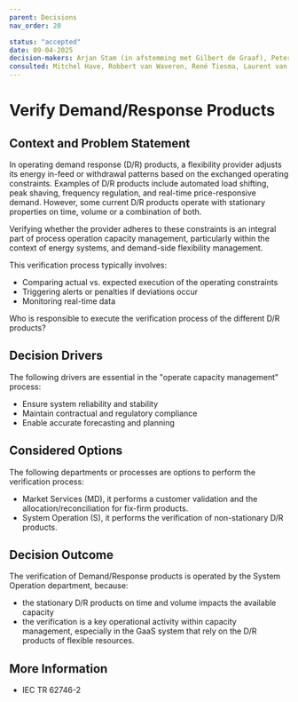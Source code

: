 ```yaml
---
parent: Decisions
nav_order: 20

status: "accepted"
date: 09-04-2025
decision-makers: Arjan Stam (in afstemming met Gilbert de Graaf), Peter Wessels
consulted: Mitchel Have, Robbert van Waveren, René Tiesma, Laurent van Groningen, Robert-Jan Peters 
---
```


<!-- markdownlint-disable-next-line MD025 -->

# Verify Demand/Response Products

## Context and Problem Statement

In operating demand response (D/R) products, a flexibility provider adjusts its energy in-feed or withdrawal patterns
based on the exchanged operating constraints. Examples of D/R products include automated load shifting, peak shaving,
frequency regulation, and real-time price-responsive demand. However, some current D/R products operate with stationary
properties on time, volume or a combination of both.

Verifying whether the provider adheres to these constraints is an integral part of process operation capacity
management, particularly within the context of energy systems, and demand-side flexibility management.

This verification process typically involves:

* Comparing actual vs. expected execution of the operating constraints
* Triggering alerts or penalties if deviations occur
* Monitoring real-time data

Who is responsible to execute the verification process of the different D/R products?

## Decision Drivers

The following drivers are essential in the "operate capacity management" process:

* Ensure system reliability and stability
* Maintain contractual and regulatory compliance
* Enable accurate forecasting and planning

## Considered Options

The following departments or processes are options to perform the verification process:

* Market Services (MD), it performs a customer validation and the allocation/reconciliation for fix-firm products.
* System Operation (S), it performs the verification of non-stationary D/R products.

## Decision Outcome

The verification of Demand/Response products is operated by the System Operation department, because:

* the stationary D/R products on time and volume impacts the available capacity
* the verification is a key operational activity within capacity management, especially in the GaaS system that rely on
  the D/R products of flexible resources.

## More Information
* IEC TR 62746-2 